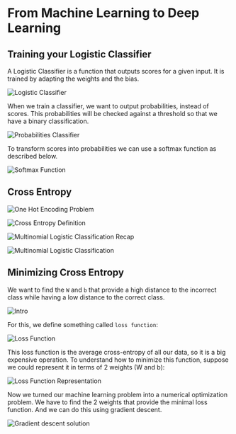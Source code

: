 # From Machine Learning to Deep Learning

## Training your Logistic Classifier

A Logistic Classifier is a function that outputs scores for a given input. It is trained by adapting the weights and the bias.

![Logistic Classifier](images/logistic-classifier.png)

When we train a classifier, we want to output probabilities, instead of scores. This probabilities will be checked against a threshold so that we have a binary classification.

![Probabilities Classifier](images/probabilities-classifier.png)

To transform scores into probabilities we can use a softmax function as described below.

![Softmax Function](images/softmax.png)

## Cross Entropy

![One Hot Encoding Problem](images/cross-entropy-intro.png)

![Cross Entropy Definition](images/cross-entropy-definition.png)

![Multinomial Logistic Classification Recap](images/multinomial-logistic-classification-recap.png)

![Multinomial  Logistic Classification](images/multinomial-logistic-classification.png)

## Minimizing Cross Entropy

We want to find the `W` and `b` that provide a high distance to the incorrect class while having a low distance to the correct class.

![Intro](images/minimizing-cross-entropy-intro.png)

For this, we define something called `loss function`:

![Loss Function](images/loss-function-cross-entropy.png)

This loss function is the average cross-entropy of all our data, so it is a big expensive operation. To understand how to minimize this function, suppose we could represent it in terms of 2 weights (W and b):

![Loss Function Representation](images/loss-function-representation.png)

Now we turned our machine learning problem into a numerical optimization problem. We have to find the 2 weights that provide the minimal loss function. And we can do this using gradient descent.

![Gradient descent solution](images/gradient-descent-solver.png)

